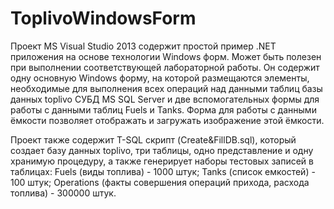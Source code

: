 # ToplivoWindowsForm

Проект MS Visual Studio 2013 содержит простой пример .NET приложения на основе технологии Windows форм. Может быть полезен при выполнении соответствующей лабораторной работы. Он содержит одну основную Windows форму, на которой размещаются элементы, необходимые для выполнения всех операций над данными таблиц базы данных toplivo СУБД MS SQL Server и две вспомогательных формы для работы с данными таблиц Fuels и Tanks. Форма для работы с данными ёмкости позволяет отображать и загружать изображение этой ёмкости.

Проект также содержит T-SQL скрипт (Create&FillDB.sql), который создает базу данных toplivo, три таблицы, одно представление и одну хранимую процедуру, а также генерирует наборы тестовых записей в таблицах: 
Fuels (виды топлива) - 1000 штук; 
Tanks (список емкостей) - 100 штук; 
Operations (факты совершения операций прихода, расхода топлива) - 300000 штук.


